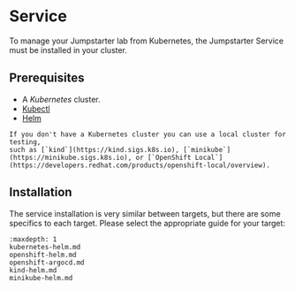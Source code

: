 # Service

To manage your Jumpstarter lab from Kubernetes, the Jumpstarter Service must
be installed in your cluster.

## Prerequisites

- A *Kubernetes* cluster.
- [Kubectl](https://www.downloadkubernetes.com/)
- [Helm](https://helm.sh/docs/intro/install/)

```{tip}
If you don't have a Kubernetes cluster you can use a local cluster for testing,
such as [`kind`](https://kind.sigs.k8s.io), [`minikube`](https://minikube.sigs.k8s.io), or [`OpenShift Local`](https://developers.redhat.com/products/openshift-local/overview).
```

## Installation

The service installation is very similar between targets, but there are some
specifics to each target. Please select the appropriate guide for your target:


```{toctree}
:maxdepth: 1
kubernetes-helm.md
openshift-helm.md
openshift-argocd.md
kind-helm.md
minikube-helm.md
```
